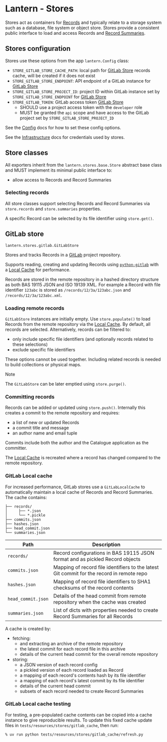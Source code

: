 # Lantern - Stores

Stores act as containers for [Records](/docs/data-model.md#records) and typically relate to a storage system such as a
database, file system or object store. Stores provide a consistent public interface to load and access Records and
[Record Summaries](/docs/data-model.md#record-summaries).

## Stores configuration

Stores use these options from the app `lantern.Config` class:

- `STORE_GITLAB_STORE_CACHE_PATH`: local path for [GitLab Store](#gitlab-store) records cache, will be created if it
  does not exist
- `STORE_GITLAB_STORE_ENDPOINT`: API endpoint of a GitLab instance for [GitLab Store](#gitlab-store)
- `STORE_GITLAB_STORE_PROJECT_ID`: project ID within GitLab instance set by `STORE_GITLAB_STORE_ENDPOINT` for
  [GitLab Store](#gitlab-store)
- `STORE_GITLAB_TOKEN`: GitLab access token [GitLab Store](#gitlab-store)
  - SHOULD use a project access token with the `developer` role
  - MUST be granted the `api` scope and have access to the GitLab project set by `STORE_GITLAB_STORE_PROJECT_ID`

See the [Config](/docs/config.md#config-options) docs for how to set these config options.

See the [Infrastructure](/docs/infrastructure.md#exporters) docs for credentials used by stores.

## Store classes

All exporters inherit from the `lantern.stores.base.Store` abstract base class and MUST implement its minimal
public interface to:

- allow access to Records and Record Summaries

### Selecting records

All store classes support selecting Records and Record Summaries via `store.records` and `store.summaries` properties.

A specific Record can be selected by its file identifier using `store.get()`.

## GitLab store

`lantern.stores.gitlab.GitLabStore`

Stores and tracks Records in a [GitLab](/docs/architecture.md#gitlab) project repository.

Supports reading, creating and updating Records using [`python-gitlab`](https://python-gitlab.readthedocs.io/en/stable/)
with a [Local Cache](#gitlab-local-cache) for performance.

Records are stored in the remote repository in a hashed directory structure as both BAS 19115 JSON and ISO 19139 XML.
For example a Record with file identifier `123abc` is stored as `/records/12/3a/123abc.json` and `/records/12/3a/123abc.xml`.

### Loading remote records

`GitLabStore` instances are initially empty. Use `store.populate()` to load Records from the remote repository via the
[Local Cache](#gitlab-local-cache). By default, all records are selected. Alternatively, records can be filtered to:

- only include specific file identifiers (and optionally records related to these selections)
- exclude specific file identifiers

These options cannot be used together. Including related records is needed to build collections or physical maps.

> [!NOTE]
> The `GitLabStore` can be later emptied using `store.purge()`.

### Committing records

Records can be added or updated using `store.push()`. Internally this creates a commit to the remote repository and
requires:

- a list of new or updated Records
- a commit title and message
- an author name and email tuple

Commits include both the author and the Catalogue application as the committer.

The [Local Cache](#gitlab-local-cache) is recreated where a record has changed compared to the remote repository.

### GitLab Local cache

For increased performance, GitLab stores use a `GitLabLocalCache` to automatically maintain a local cache of Records
and Record Summaries. The cache contains:

```
├── records/
│     ├── *.json
│     └── *.pickle
├── commits.json
├── hashes.json
├── head_commit.json
└── summaries.json
```

| Path                | Description                                                                               |
|---------------------|-------------------------------------------------------------------------------------------|
| `records/`          | Record configurations in BAS 19115 JSON format and as pickled Record objects              |
| `commits.json`      | Mapping of record file identifiers to the latest Git commit for the record in remote repo |
| `hashes.json`       | Mapping of record file identifiers to SHA1 checksums of the record contents               |
| `head_commit.json`  | Details of the head commit from remote repository when the cache was created              |
| `summaries.json`    | List of dicts with properties needed to create Record Summaries for all Records           |

A cache is created by:

- fetching:
  - and extracting an archive of the remote repository
  - the latest commit for each record file in this archive
  - details of the current head commit for the overall remote repository
- storing:
  - a JSON version of each record config
  - a pickled version of each record loaded as Record
  - a mapping of each record's contents hash by its file identifier
  - a mapping of each record's latest commit by its file identifier
  - details of the current head commit
  - subsets of each record needed to create Record Summaries

### GitLab Local cache testing

For testing, a pre-populated cache contents can be copied into a cache instance to give reproducible results. To update
this fixed cache update files in `tests/resources/stores/gitlab_cache`, then run:

```
% uv run python tests/resources/stores/gitlab_cache/refresh.py
```
